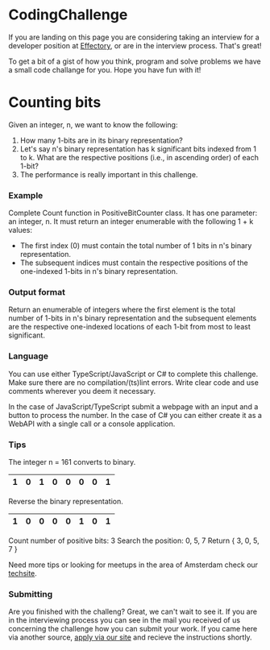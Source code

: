# CodingChallenge
If you are landing on this page you are considering taking an interview for a developer position at [Effectory](http://www.effectory.com/), or are in the interview process. That's great! 

To get a bit of a gist of how you think, program and solve problems we have a small code challange for you. Hope you have fun with it!

# Counting bits
Given an integer, n, we want to know the following:
1. How many 1-bits are in its binary representation?
2. Let's say n's binary representation has k significant bits indexed from 1 to k. What are the respective positions (i.e., in ascending order) of each 1-bit?
3. The performance is really important in this challenge.


### Example

Complete Count function in PositiveBitCounter class. It has one parameter: an integer, n. It must return an integer enumerable with the following 1 + k values:
* The first index (0) must contain the total number of 1 bits in n's binary representation.
* The subsequent indices must contain the respective positions of the one-indexed 1-bits in n's binary representation.

### Output format

Return an enumerable of integers where the first element is the total number of 1-bits in n's binary representation and the subsequent elements are the respective one-indexed locations of each 1-bit from most to least significant.

### Language

You can use either TypeScript/JavaScript or C# to complete this challenge. Make sure there are no compilation/(ts)lint errors. Write clear code and use comments wherever you deem it necessary.

In the case of JavaScript/TypeScript submit a webpage with an input and a button to process the number. In the case of C# you can either create it as a WebAPI with a single call or a console application.


### Tips

The integer n = 161 converts to binary.

1 | 0 | 1 | 0 | 0 | 0 | 0 | 1
---|---|---|---|---|---|---| ---|

Reverse the binary representation.

1 | 0 | 0 | 0 | 0 | 1 | 0 | 1
---|---|---|---|---|---|---| ---|

Count number of positive bits: 3
Search the position: 0, 5, 7
Return { 3, 0, 5, 7 }


Need more tips or looking for meetups in the area of Amsterdam check our [techsite](http://tech.effectory.com/).


### Submitting

Are you finished with the challeng? Great, we can't wait to see it. If you are in the interviewing process you can see in the mail you received of us concerning the challenge how you can submit your work. If you came here via another source, [apply via our site](https://www.effectory.com/careers/software-developer/) and recieve the instructions shortly.
